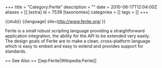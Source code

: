 +++
title = "Category:Ferite"
description = ""
date = 2010-06-17T12:04:00Z
aliases = []
[extra]
id = 7539
[taxonomies]
categories = []
tags = []
+++

{{stub}}
{{language|
site=http://www.ferite.org/
}}

Ferite is a small robust scripting language providing a straightforward application integration, the ability for the API to be extended very easily. The design goals of Ferite are to make a clean, cross-platform language which is easy to embed and easy to extend and provides support for standards.

== See Also ==
[[wp:Ferite|Wikipedia:Ferite]]
